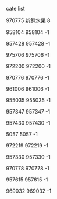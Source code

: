 cate list

970775 新鲜水果 8

958104 958104 -1

957428 957428 -1

975706 975706 -1

972200 972200 -1

970776 970776 -1

961006 961006 -1

955035 955035 -1

957347 957347 -1

957430 957430 -1

5057 5057 -1

972219 972219 -1

957330 957330 -1

970778 970778 -1

957615 957615 -1

969032 969032 -1

